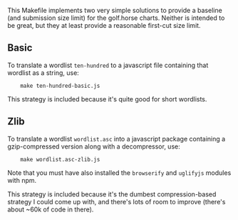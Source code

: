 This Makefile implements two very simple solutions to provide a baseline (and submission size limit) for the golf.horse charts.
Neither is intended to be great, but they at least provide a reasonable first-cut size limit.

## Basic

To translate a wordlist ```ten-hundred``` to a javascript file containing that wordlist as a string, use:
```
	make ten-hundred-basic.js
```

This strategy is included because it's quite good for short wordlists.

## Zlib

To translate a wordlist ```wordlist.asc``` into a javascript package containing a gzip-compressed version along with a decompressor, use:
```
	make wordlist.asc-zlib.js
```

Note that you must have also installed the ```browserify``` and ```uglifyjs``` modules with npm.

This strategy is included because it's the dumbest compression-based strategy I could come up with, and there's lots of room to improve (there's about ~60k of code in there).

